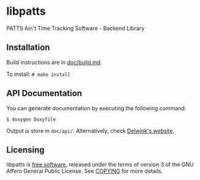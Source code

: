 libpatts
========

PATTS Ain't Time Tracking Software - Backend Library

Installation
------------

Build instructions are in [doc/build.md](doc/build.md).

To install: `# make install`

API Documentation
-----------------

You can generate documentation by executing the following command:

    $ doxygen Doxyfile

Output is store in `doc/api/`. Alternatively, check [Delwink's website][1].

Licensing
---------

libpatts is [free software](http://gnu.org/philosophy/free-sw.html), released 
under the terms of version 3 of the GNU Affero General Public License. See
[COPYING](COPYING) for more details.

[1]: http://delwink.com/software/apidocs/libpatts